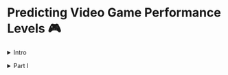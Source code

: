 # Predicting Video Game Performance Levels 🎮
<details>
<summary>Intro</summary>

## Doc Overview 📄

This project was the 2nd capstone for my Thinkful coursework. The "Capstone_2.ipynb" file is the Jupyter Notebook containing my code for the project.

The other file, "Predicting Video Game Performance", is the slide deck that was used for the presentation.

## Background ✨

Video games are a large industry in the United States. In 2020, a year where several people were at home due to the pandemic,
the $56.9 billion industry was 27% higher than 2019. With such a large industry, being able to predict which games
will perform well or not-so-well can be useful for a variety of reasons. A video game franchise can use this knowledge to
determine which games to promote so they can maximize sales or the information can be used to help determine what kind of
games to invest in before they're actually released. In this project, I explore some methods for predicting how well
a video game will perform in the global market.</details>

<details>
<summary>Part I</summary>

This section goes over the dataset, exploration, and model preparation portions of the project.

## The Dataset 🗄️

The dataset can be found on [Kaggle](https://www.kaggle.com/gregorut/videogamesales). It contains 16,598 records
of video game data scraped from [VGChartz](https://www.vgchartz.com/). 

The following columns were in the original file:

* Rank
* Name
* Platform
* Year
* Genre
* Publisher
* NA_Sales
* EU_Sales
* JP_Sales
* Other_Sales
* Global_Sales

## Feature Engineering 👨🏽‍🔬

In an effort to help address class imbalances in the platform and publisher variables, the platforms were merged based on
their console type. For example: Game Boy Advance, Nintendo 64, 3DS, and others were merged into a "Nintendo Console" class.
  
[Platform before merge](/vgsales/vg_platform.png)
  
</details>

